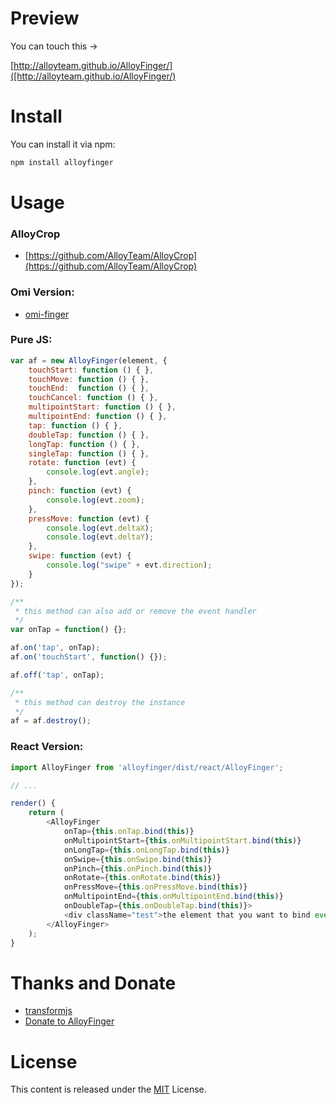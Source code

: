 # Preview

You can touch this →

[http://alloyteam.github.io/AlloyFinger/]([http://alloyteam.github.io/AlloyFinger/)

# Install

You can install it via npm:

```html
npm install alloyfinger
```

# Usage

### AlloyCrop

* [https://github.com/AlloyTeam/AlloyCrop](https://github.com/AlloyTeam/AlloyCrop)

### Omi Version:

* [omi-finger](https://github.com/AlloyTeam/omi/tree/master/plugins/omi-finger)


### Pure JS:
```js
var af = new AlloyFinger(element, {
    touchStart: function () { },
    touchMove: function () { },
    touchEnd:  function () { },
    touchCancel: function () { },
    multipointStart: function () { },
    multipointEnd: function () { },
    tap: function () { },
    doubleTap: function () { },
    longTap: function () { },
    singleTap: function () { },
    rotate: function (evt) {
        console.log(evt.angle);
    },
    pinch: function (evt) {
        console.log(evt.zoom);
    },
    pressMove: function (evt) {
        console.log(evt.deltaX);
        console.log(evt.deltaY);
    },
    swipe: function (evt) {
        console.log("swipe" + evt.direction);
    }
});

/**
 * this method can also add or remove the event handler
 */
var onTap = function() {};

af.on('tap', onTap);
af.on('touchStart', function() {});

af.off('tap', onTap);

/**
 * this method can destroy the instance
 */
af = af.destroy();
```

### React Version:

```js
import AlloyFinger from 'alloyfinger/dist/react/AlloyFinger';

// ...

render() {
    return (
        <AlloyFinger
            onTap={this.onTap.bind(this)}
            onMultipointStart={this.onMultipointStart.bind(this)}
            onLongTap={this.onLongTap.bind(this)}
            onSwipe={this.onSwipe.bind(this)}
            onPinch={this.onPinch.bind(this)}
            onRotate={this.onRotate.bind(this)}
            onPressMove={this.onPressMove.bind(this)}
            onMultipointEnd={this.onMultipointEnd.bind(this)}
            onDoubleTap={this.onDoubleTap.bind(this)}>
            <div className="test">the element that you want to bind event</div>
        </AlloyFinger>
    );
}
```

# Thanks and Donate

* [transformjs](http://alloyteam.github.io/AlloyTouch/transformjs/)
* [Donate to AlloyFinger](http://alloyteam.github.io/donate.html)

# License
This content is released under the [MIT](http://opensource.org/licenses/MIT) License.
